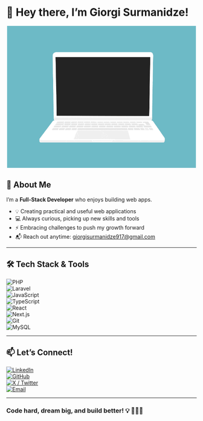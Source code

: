 # 👋 Hey there, I’m Giorgi Surmanidze!

<p align="center">
  <img src="./code.gif" alt="Coding GIF" width="500"/>
</p>


## 🚀 About Me

I’m a **Full-Stack Developer**  who enjoys building web apps.

- 💡 Creating practical and useful web applications
- 💻 Always curious, picking up new skills and tools
- ⚡ Embracing challenges to push my growth forward
- 📬 Reach out anytime: [giorgisurmanidze917@gmail.com](mailto:giorgisurmanidze917@gmail.com)

---

## 🛠️ Tech Stack & Tools

![PHP](https://img.shields.io/badge/-PHP-777BB4?style=flat-square&logo=php&logoColor=white)  
![Laravel](https://img.shields.io/badge/-Laravel-FF2D20?style=flat-square&logo=laravel&logoColor=white)  
![JavaScript](https://img.shields.io/badge/-JavaScript-F7DF1E?style=flat-square&logo=javascript&logoColor=black)  
![TypeScript](https://img.shields.io/badge/-TypeScript-3178C6?style=flat-square&logo=typescript&logoColor=white)  
![React](https://img.shields.io/badge/-React-61DAFB?style=flat-square&logo=react&logoColor=black)  
![Next.js](https://img.shields.io/badge/-Next.js-000000?style=flat-square&logo=next.js&logoColor=white)  
![Git](https://img.shields.io/badge/-Git-F05032?style=flat-square&logo=git&logoColor=white)  
![MySQL](https://img.shields.io/badge/-MySQL-4479A1?style=flat-square&logo=mysql&logoColor=white)

---

## 📫 Let’s Connect!

[![LinkedIn](https://img.shields.io/badge/-LinkedIn-0077B5?style=flat-square&logo=linkedin&logoColor=white)](https://www.linkedin.com/in/giorgi-surmanidze/)  
[![GitHub](https://img.shields.io/badge/-GitHub-181717?style=flat-square&logo=github&logoColor=white)](https://github.com/GiorgiSurmanidzee)  
[![X / Twitter](https://img.shields.io/badge/-X-000000?style=flat-square&logo=x&logoColor=white)](https://x.com/giorgiSurm45657)  
[![Email](https://img.shields.io/badge/-Email-D14836?style=flat-square&logo=gmail&logoColor=white)](mailto:giorgisurmanidze917@gmail.com)

---

### Code hard, dream big, and build better! 💡 👨‍💻✨
